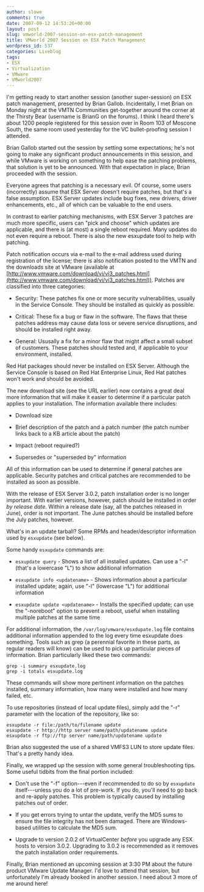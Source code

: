```yaml
---
author: slowe
comments: true
date: 2007-09-12 14:53:26+00:00
layout: post
slug: vmworld-2007-session-on-esx-patch-management
title: VMworld 2007 Session on ESX Patch Management
wordpress_id: 537
categories: Liveblog
tags:
- ESX
- Virtualization
- VMware
- VMworld2007
---
```


I'm getting ready to start another session (another super-session) on ESX patch management, presented by Brian Gallob. Incidentally, I met Brian on Monday night at the VMTN Communities get-together around the corner at the Thirsty Bear (username is BrianG on the forums). I think I heard there's about 1200 people registered for this session over in Room 103 of Moscone South, the same room used yesterday for the VC bullet-proofing session I attended.

Brian Gallob started out the session by setting some expectations; he's not going to make any significant product announcements in this session, and while VMware is working on something to help ease the patching problems, that solution is yet to be announced. With that expectation in place, Brian proceeded with the session.

Everyone agrees that patching is a necessary evil. Of course, some users (incorrectly) assume that ESX Server doesn't require patches, but that's a false assumption. ESX Server updates include bug fixes, new drivers, driver enhancements, etc., all of which can be valuable to the end users.

In contrast to earlier patching mechanisms, with ESX Server 3 patches are much more specific, users can "pick and choose" which updates are applicable, and there is (at most) a single reboot required. Many updates do not even require a reboot. There is also the new esxupdate tool to help with patching.

Patch notification occurs via e-mail to the e-mail address used during registration of the license; there is also notification posted to the VMTN and the downloads site at VMware (available at [http://www.vmware.com/download/vi/vi3_patches.html](http://www.vmware.com/download/vi/vi3_patches.html)). Patches are classified into three categories:

* Security: These patches fix one or more security vulnerabilities, usually in the Service Console. They should be installed as quickly as possible.

* Critical: These fix a bug or flaw in the software. The flaws that these patches address may cause data loss or severe service disruptions, and should be installed right away.

* General: Ususally a fix for a minor flaw that might affect a small subset of customers. These patches should tested and, if applicable to your environment, installed.

Red Hat packages should never be installed on ESX Server. Although the Service Console is based on Red Hat Enterprise Linux, Red Hat patches won't work and should be avoided.

The new download site (see the URL earlier) now contains a great deal more information that will make it easier to determine if a particular patch applies to your installation. The information available there includes:

* Download size

* Brief description of the patch and a patch number (the patch number links back to a KB article about the patch)

* Impact (reboot required?)

* Supersedes or "superseded by" information

All of this information can be used to determine if general patches are applicable. Security patches and critical patches are recommended to be installed as soon as possible.

With the release of ESX Server 3.0.2, patch installation order is no longer important. With earlier versions, however, patch should be installed in order _by release date_. Within a release date (say, all the patches released in June), order is not important. The June patches should be installed before the July patches, however.

What's in an update tarball? Some RPMs and header/descriptor information used by `esxupdate` (see below).

Some handy `esxupdate` commands are:

* `esxupdate query` - Shows a list of all installed updates. Can use a "-l" (that's a lowercase "L") to show additional information

* `esxupdate info <updatename>` - Shows information about a particular installed update; again, use "-l" (lowercase "L") for additional information

* `esxupdate update <updatename>` - Installs the specified update; can use the "-noreboot" option to prevent a reboot, useful when installing multiple patches at the same time

For additional information, the `/var/log/vmware/esxdupate.log` file contains additional information appended to the log every time esxupdate does something. Tools such as grep (a perennial favorite in these parts, as regular readers will know) can be used to pick up particular pieces of information. Brian particularly liked these two commands:
    
    grep -i summary esxupdate.log  
    grep -i totals esxupdate.log

These commands will show more pertinent information on the patches installed, summary information, how many were installed and how many failed, etc.

To use repositories (instead of local update files), simply add the "-r" parameter with the location of the repository, like so:
    
    esxupdate -r file:/path/to/filename update  
    esxupdate -r http://http server name/path/updatename update  
    esxupdate -r ftp://ftp server name/path/updatename update

Brian also suggested the use of a shared VMFS3 LUN to store update files. That's a pretty handy idea.

Finally, we wrapped up the session with some general troubleshooting tips. Some useful tidbits from the final portion included:

* Don't use the "-f" option---even if recommended to do so by `esxupdate` itself---unless you do a lot of pre-work. If you do, you'll need to go back and re-apply patches. This problem is typically caused by installing patches out of order.

* If you get errors trying to untar the update, verify the MD5 sums to ensure the file integrity has not been damaged. There are Windows-based utilities to calculate the MD5 sum.

* Upgrade to version 2.0.2 of VirtualCenter _before_ you upgrade any ESX hosts to version 3.0.2. Upgrading to 3.0.2 is recommended as it removes the patch installation order requirements.

Finally, Brian mentioned an upcoming session at 3:30 PM about the future product VMware Update Manager. I'd love to attend that session, but unfortunately I'm already booked in another session. I need about 3 more of me around here!
